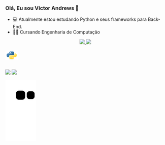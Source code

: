 ### Olá, Eu sou Victor Andrews 👋

- 💻 Atualmente estou estudando Python e seus frameworks para Back-End.
- 👨‍🎓 Cursando Engenharia de Computação

<div align="center">
  <a href="https://github.com/vit4o021">
  <img height="180em" src="https://github-readme-stats.vercel.app/api?username=vit4o021&show_icons=true&theme=midnight-purple&include_all_commits=true&count_private=true"/>
  <img height="180em" src="https://github-readme-stats.vercel.app/api/top-langs/?username=vit4o021&layout=compact&langs_count=7&theme=midnight-purple"/>
</div>
  
<div style="display: inline_block"><br>
  <img align="center" alt="Rafa-Python" height="30" width="40" src="https://raw.githubusercontent.com/devicons/devicon/master/icons/python/python-original.svg">
 
</div>
  
  ##
  
<div> 
  <a href = "mailto:oliveiravitao68@gmail.com"><img src="https://img.shields.io/badge/Gmail-D14836?style=for-the-badge&logo=gmail&logoColor=white" target="_blank"></a>
  <a href="https://www.linkedin.com/in/victor-andrews-queiroz-de-oliveira-9040871a3" target="_blank"><img src="https://img.shields.io/badge/-LinkedIn-%230077B5?style=for-the-badge&logo=linkedin&logoColor=white" target="_blank"></a> 
</div>

![Snake animation](https://github.com/vit4o021/vit4o021/blob/output/github-contribution-grid-snake.svg)
